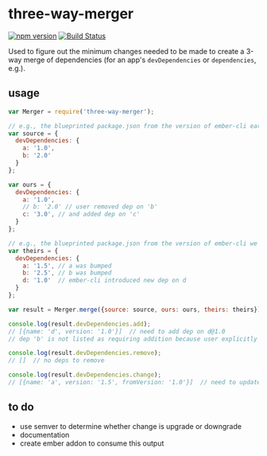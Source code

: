 # three-way-merger

[![npm version](https://badge.fury.io/js/three-way-merger.svg)](https://badge.fury.io/js/three-way-merger)
[![Build Status](https://travis-ci.org/bantic/three-way-merger.svg?branch=master)](https://travis-ci.org/bantic/three-way-merger)

Used to figure out the minimum changes needed to be made to create a 3-way merge of dependencies (for an app's `devDependencies` or `dependencies`, e.g.).

## usage

```javascript
var Merger = require('three-way-merger');

// e.g., the blueprinted package.json from the version of ember-cli eare upgrading *from*:
var source = {
  devDependencies: {
    a: '1.0',
    b: '2.0'
  }
};

var ours = {
  devDependencies: {
    a: '1.0',
    // b: '2.0' // user removed dep on 'b'
    c: '3.0', // and added dep on 'c'
  }
};

// e.g., the blueprinted package.json from the version of ember-cli we are upgrading *to*:
var theirs = {
  devDependencies: {
    a: '1.5', // a was bumped
    b: '2.5', // b was bumped
    d: '1.0'  // ember-cli introduced new dep on d
  }
};

var result = Merger.merge({source: source, ours: ours, theirs: theirs});

console.log(result.devDependencies.add);
// [{name: 'd', version: '1.0'}]  // need to add dep on d@1.0
// dep 'b' is not listed as requiring addition because user explicitly removed it from `ours` devDependencies

console.log(result.devDependencies.remove);
// []  // no deps to remove

console.log(result.devDependencies.change);
// [{name: 'a', version: '1.5', fromVersion: '1.0'}]  // need to update a@1.0 to a@1.5

```

## to do

 * use semver to determine whether change is upgrade or downgrade
 * documentation
 * create ember addon to consume this output
